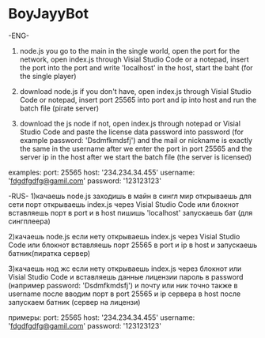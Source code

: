 # BoyJayyBot
 

-ENG-
1) node.js you go to the main in the single world, open the port for the network, open index.js through Visial Studio Code or a notepad, insert the port into the port and write 'localhost' in the host, start the baht (for the single player)

2) download node.js if you don't have, open index.js through Visial Studio Code or notepad, insert port 25565 into port and ip into host and run the batch file (pirate server)

3) download the js node if not, open index.js through notepad or Visial Studio Code and paste the license data password into password (for example password: 'Dsdmfkmdsfj')
and the mail or nickname is exactly the same in the username after we enter the port in port 25565 and the server ip in the host after we start the batch file (the server is licensed)


examples:
port: 25565
host: '234.234.34.455'
username: 'fdgdfgdfg@gamil.com'
password: '123123123'



-RUS-
1)качаешь node.js заходишь в майн в сингл мир открываешь для сети порт открываешь index.js через Visial Studio Code или блокнот вставляешь порт в port и в host пишишь 'localhost' запускаешь бат   (для сингплеера)

2)качаешь node.js если нету открываешь index.js через Visial Studio Code или блокнот вставляешь порт 25565 в port и ip в host и запускаешь батник(пиратка сервер)

3)качаешь нод жс если нету открываешь index.js через блокнот или Visial Studio Code и вставляешь данные лицензии пароль в password (например password: 'Dsdmfkmdsfj')
и почту или ник точно также в username после вводим порт в port 25565 и ip сервера в host после запускаем батник (сервер на лицензи)


примеры:
port: 25565
host: '234.234.34.455'
username: 'fdgdfgdfg@gamil.com'
password: '123123123' 

